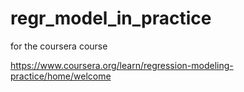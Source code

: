 # regr_model_in_practice
 for the coursera course
 
  https://www.coursera.org/learn/regression-modeling-practice/home/welcome
